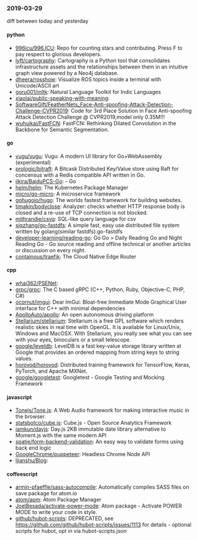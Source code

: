 ### 2019-03-29
diff between today and yesterday

#### python
* [996icu/996.ICU](https://github.com/996icu/996.ICU): Repo for counting stars and contributing. Press F to pay respect to glorious developers.
* [lyft/cartography](https://github.com/lyft/cartography): Cartography is a Python tool that consolidates infrastructure assets and the relationships between them in an intuitive graph view powered by a Neo4j database.
* [dheera/rosshow](https://github.com/dheera/rosshow): Visualize ROS topics inside a terminal with Unicode/ASCII art
* [goru001/inltk](https://github.com/goru001/inltk): Natural Language Toolkit for Indic Languages
* [xiaolai/public-speaking-with-meaning](https://github.com/xiaolai/public-speaking-with-meaning):  
* [SoftwareGift/FeatherNets_Face-Anti-spoofing-Attack-Detection-Challenge-CVPR2019](https://github.com/SoftwareGift/FeatherNets_Face-Anti-spoofing-Attack-Detection-Challenge-CVPR2019): Code for 3rd Place Solution in Face Anti-spoofing Attack Detection Challenge @ CVPR2019,model only 0.35M!!!
* [wuhuikai/FastFCN](https://github.com/wuhuikai/FastFCN): FastFCN: Rethinking Dilated Convolution in the Backbone for Semantic Segmentation.

#### go
* [vugu/vugu](https://github.com/vugu/vugu): Vugu: A modern UI library for Go+WebAssembly (experimental)
* [prologic/bitraft](https://github.com/prologic/bitraft): A Bitcask Distributed Key/Value store using Raft for concensus with a Redis compatible API written in Go.
* [iikira/BaiduPCS-Go](https://github.com/iikira/BaiduPCS-Go):  - Go
* [helm/helm](https://github.com/helm/helm): The Kubernetes Package Manager
* [micro/go-micro](https://github.com/micro/go-micro): A microservice framework
* [gohugoio/hugo](https://github.com/gohugoio/hugo): The worlds fastest framework for building websites.
* [timakin/bodyclose](https://github.com/timakin/bodyclose): Analyzer: checks whether HTTP response body is closed and a re-use of TCP connection is not blocked.
* [mithrandie/csvq](https://github.com/mithrandie/csvq): SQL-like query language for csv
* [sjqzhang/go-fastdfs](https://github.com/sjqzhang/go-fastdfs): A simple fast, easy use distributed file system written by golang(similar fastdfs).go-fastdfs 
* [developer-learning/reading-go](https://github.com/developer-learning/reading-go): Go  Go  > Daily Reading Go and Night Reading Go - Go source reading and offline technical or another articles or discussion on every night.
* [containous/traefik](https://github.com/containous/traefik): The Cloud Native Edge Router

#### cpp
* [whai362/PSENet](https://github.com/whai362/PSENet): 
* [grpc/grpc](https://github.com/grpc/grpc): The C based gRPC (C++, Python, Ruby, Objective-C, PHP, C#)
* [ocornut/imgui](https://github.com/ocornut/imgui): Dear ImGui: Bloat-free Immediate Mode Graphical User interface for C++ with minimal dependencies
* [ApolloAuto/apollo](https://github.com/ApolloAuto/apollo): An open autonomous driving platform
* [Stellarium/stellarium](https://github.com/Stellarium/stellarium): Stellarium is a free GPL software which renders realistic skies in real time with OpenGL. It is available for Linux/Unix, Windows and MacOSX. With Stellarium, you really see what you can see with your eyes, binoculars or a small telescope.
* [google/leveldb](https://github.com/google/leveldb): LevelDB is a fast key-value storage library written at Google that provides an ordered mapping from string keys to string values.
* [horovod/horovod](https://github.com/horovod/horovod): Distributed training framework for TensorFlow, Keras, PyTorch, and Apache MXNet.
* [google/googletest](https://github.com/google/googletest): Googletest - Google Testing and Mocking Framework

#### javascript
* [Tonejs/Tone.js](https://github.com/Tonejs/Tone.js): A Web Audio framework for making interactive music in the browser.
* [statsbotco/cube.js](https://github.com/statsbotco/cube.js):  Cube.js - Open Source Analytics Framework
* [iamkun/dayjs](https://github.com/iamkun/dayjs):  Day.js 2KB immutable date library alternative to Moment.js with the same modern API
* [spatie/form-backend-validation](https://github.com/spatie/form-backend-validation): An easy way to validate forms using back end logic
* [GoogleChrome/puppeteer](https://github.com/GoogleChrome/puppeteer): Headless Chrome Node API
* [ljianshu/Blog](https://github.com/ljianshu/Blog): 

#### coffeescript
* [armin-pfaeffle/sass-autocompile](https://github.com/armin-pfaeffle/sass-autocompile): Automatically compiles SASS files on save  package for atom.io
* [atom/apm](https://github.com/atom/apm): Atom Package Manager
* [JoelBesada/activate-power-mode](https://github.com/JoelBesada/activate-power-mode): Atom package - Activate POWER MODE to write your code in style.
* [github/hubot-scripts](https://github.com/github/hubot-scripts): DEPRECATED, see https://github.com/github/hubot-scripts/issues/1113 for details - optional scripts for hubot, opt in via hubot-scripts.json
